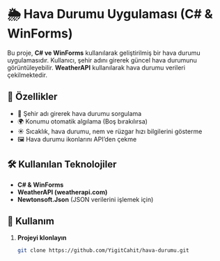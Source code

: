 # 🌦️ Hava Durumu Uygulaması (C# & WinForms)

Bu proje, **C# ve WinForms** kullanılarak geliştirilmiş bir hava durumu uygulamasıdır. Kullanıcı, şehir adını girerek güncel hava durumunu görüntüleyebilir. **WeatherAPI** kullanılarak hava durumu verileri çekilmektedir.

## 📌 Özellikler
- 📍 Şehir adı girerek hava durumu sorgulama  
- 🌍 Konumu otomatik algılama (Boş bırakılırsa)  
- ☀️ Sıcaklık, hava durumu, nem ve rüzgar hızı bilgilerini gösterme  
- 🖼️ Hava durumu ikonlarını API’den çekme  

## 🛠️ Kullanılan Teknolojiler
- **C# & WinForms**  
- **WeatherAPI (weatherapi.com)**  
- **Newtonsoft.Json** (JSON verilerini işlemek için)  

## 🔧 Kullanım
1. **Projeyi klonlayın**  
   ```bash
   git clone https://github.com/YigitCahit/hava-durumu.git
